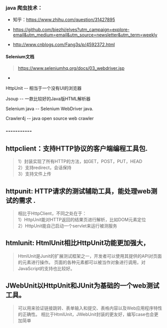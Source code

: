 ### java 爬虫技术：
- 知乎：https://www.zhihu.com/question/31427895

- https://github.com/biezhi/elves?utm_campaign=explore-email&utm_medium=email&utm_source=newsletter&utm_term=weekly

- http://www.cnblogs.com/Fang3s/p/4592372.html


#### Selenium文档
> https://www.seleniumhq.org/docs/03_webdriver.jsp
- 



HttpUnit -- 相当于一个没有UI的浏览器

Jsoup -- 一款比较好的Java版HTML解析器

Selenium java -- Selenium WebDriver java.

Crawler4j -- java open source web crawler

### -----------
## httpclient：支持HTTP协议的客户端编程工具包. 
> 1）封装实现了所有HTTP的方法，如GET，POST，PUT，HEAD   
2）支持redirect，会话保持   
3）支持文件上传 

## httpunit: HTTP请求的测试辅助工具，能处理web测试的需求 .
>相比于HttpClient，不同之处在于：    
1）HttpUnit能对HTTP返回的结果页进行解析，比如DOM元素定位  
2）HttpUnit能自己启动一个servlet来运行被测服务

## htmlunit: HtmlUnit相比HttpUnit功能更加强大，
> HtmlUnit是Junit的扩展测试框架之一，开发者可以使用其提供的API对页面的元素进行操作。
页面的各种元素都可以被当作对象进行调用，对JavaScript的支持也比较好。

## JWebUnit以HttpUnit和JUnit为基础的一个web测试工具。
> 可以用来验证链接跳转、表单输入和提交、表格内容以及Web应用程序特性的正确性。
相比于HtmlUnit，JWebUnit封装的更友好，编写case也会更加简单
